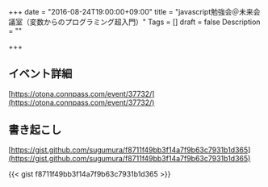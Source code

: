 +++
date = "2016-08-24T19:00:00+09:00"
title = "javascript勉強会＠未来会議室（変数からのプログラミング超入門）"
Tags = []
draft = false
Description = ""

+++

## イベント詳細

[https://otona.connpass.com/event/37732/](https://otona.connpass.com/event/37732/)

## 書き起こし

[https://gist.github.com/sugumura/f8711f49bb3f14a7f9b63c7931b1d365](https://gist.github.com/sugumura/f8711f49bb3f14a7f9b63c7931b1d365)

{{< gist f8711f49bb3f14a7f9b63c7931b1d365 >}}
